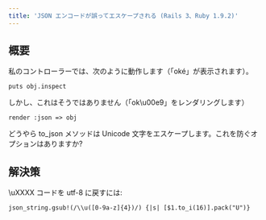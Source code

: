```yaml
---
title: 'JSON エンコードが誤ってエスケープされる (Rails 3、Ruby 1.9.2)'
---
```


## 概要
私のコントローラーでは、次のように動作します（「oké」が表示されます）。

```
puts obj.inspect

```
しかし、これはそうではありません（「ok\u00e9」をレンダリングします）

```
render :json => obj

```
どうやら to_json メソッドは Unicode 文字をエスケープします。これを防ぐオプションはありますか?

## 解決策
\uXXXX コードを utf-8 に戻すには:

```
json_string.gsub!(/\\u([0-9a-z]{4})/) {|s| [$1.to_i(16)].pack("U")}

```
